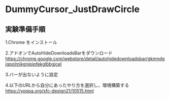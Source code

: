 # DummyCursor_JustDrawCircle

## 実験準備手順
1.Chrome をインストール

2.アドオンでAutoHideDownloadsBarをダウンロード
https://chrome.google.com/webstore/detail/autohidedownloadsbar/gkmndgjgpolmikgnipipfekglbbgjcel

3.バーが出ないように設定

4.以下のURLから自分にあったやり方を選択し，環境構築する
https://yoppa.org/sfc-design21/10515.html
